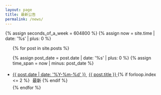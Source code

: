 ```yaml
---
layout: page
title: 最新公告
permalink: /news/
---
```


{% assign seconds_of_a_week = 604800 %}
{% assign now = site.time | date: '%s' | plus: 0 %}

<ul class="indent-list">
  {% for post in site.posts %}

  {% assign post_date = post.date | date: '%s' | plus: 0 %}
  {% assign time_span = now | minus: post_date %}

  <li style="padding: 5px 0">
    <a href="{{ post.url }}">
      <span>{{ post.date | date: '%Y-%m-%d' }}</span>
      <span style="margin-left:5px">{{ post.title }}</span>
    </a>
    {% if forloop.index <= 2 %}
      <span style="margin-left:5px" class="label label-danger">最新</span>
    {% endif %}
    </li>
  {% endfor %}
</ul>
